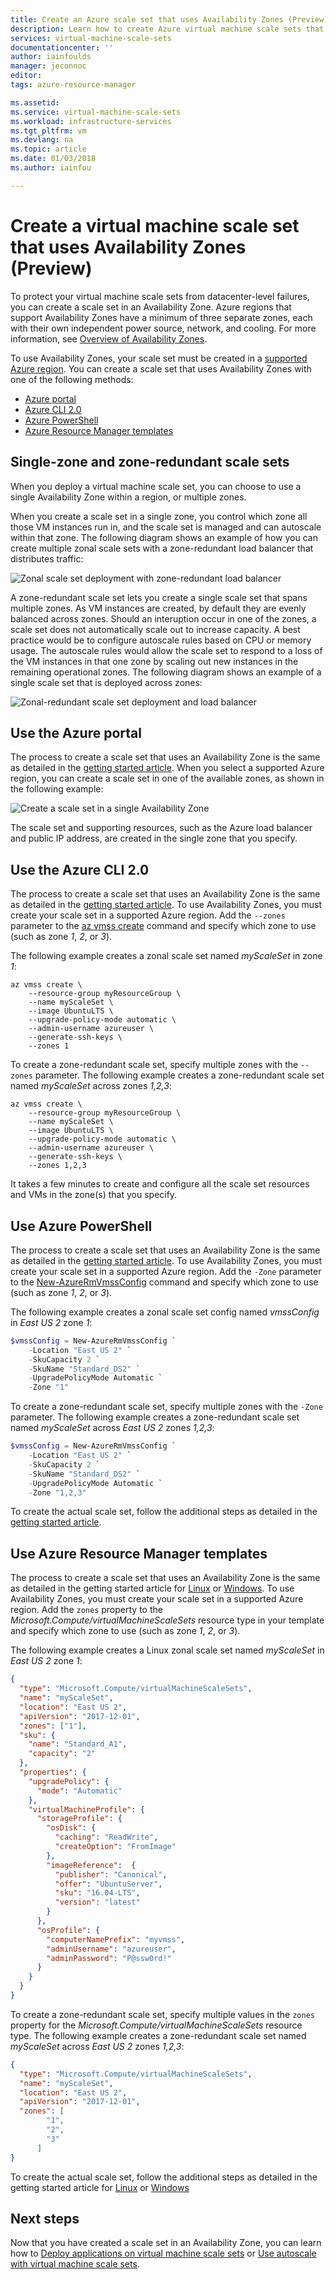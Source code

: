 ```yaml
---
title: Create an Azure scale set that uses Availability Zones (Preview) | Microsoft Docs
description: Learn how to create Azure virtual machine scale sets that use Availability Zones for increased redundancy against outages
services: virtual-machine-scale-sets
documentationcenter: ''
author: iainfoulds
manager: jeconnoc
editor:
tags: azure-resource-manager

ms.assetid: 
ms.service: virtual-machine-scale-sets
ms.workload: infrastructure-services
ms.tgt_pltfrm: vm
ms.devlang: na
ms.topic: article
ms.date: 01/03/2018
ms.author: iainfou

---
```


# Create a virtual machine scale set that uses Availability Zones (Preview)
To protect your virtual machine scale sets from datacenter-level failures, you can create a scale set in an Availability Zone. Azure regions that support Availability Zones have a minimum of three separate zones, each with their own independent power source, network, and cooling. For more information, see [Overview of Availability Zones](../availability-zones/az-overview.md).

To use Availability Zones, your scale set must be created in a [supported Azure region](../availability-zones/az-overview.md#regions-that-support-availability-zones). You can create a scale set that uses Availability Zones with one of the following methods:

- [Azure portal](#use-the-azure-portal)
- [Azure CLI 2.0](#use-the-azure-cli-20)
- [Azure PowerShell](#use-azure-powershell)
- [Azure Resource Manager templates](#use-azure-resource-manager-templates)


## Single-zone and zone-redundant scale sets
When you deploy a virtual machine scale set, you can choose to use a single Availability Zone within a region, or multiple zones.

When you create a scale set in a single zone, you control which zone all those VM instances run in, and the scale set is managed and can autoscale within that zone. The following diagram shows an example of how you can create multiple zonal scale sets with a zone-redundant load balancer that distributes traffic:

![Zonal scale set deployment with zone-redundant load balancer](media/virtual-machine-scale-sets-use-availability-zones/zonal-vmss.png)

A zone-redundant scale set lets you create a single scale set that spans multiple zones. As VM instances are created, by default they are evenly balanced across zones. Should an interuption occur in one of the zones, a scale set does not automatically scale out to increase capacity. A best practice would be to configure autoscale rules based on CPU or memory usage. The autoscale rules would allow the scale set to respond to a loss of the VM instances in that one zone by scaling out new instances in the remaining operational zones. The following diagram shows an example of a single scale set that is deployed across zones:

![Zonal-redundant scale set deployment and load balancer](media/virtual-machine-scale-sets-use-availability-zones/zone-redundant-vmss.png)


## Use the Azure portal
The process to create a scale set that uses an Availability Zone is the same as detailed in the [getting started article](virtual-machine-scale-sets-create-portal.md). When you select a supported Azure region, you can create a scale set in one of the available zones, as shown in the following example:

![Create a scale set in a single Availability Zone](media/virtual-machine-scale-sets-use-availability-zones/create-portal-single-az.png)

The scale set and supporting resources, such as the Azure load balancer and public IP address, are created in the single zone that you specify.


## Use the Azure CLI 2.0
The process to create a scale set that uses an Availability Zone is the same as detailed in the [getting started article](virtual-machine-scale-sets-create-cli.md). To use Availability Zones, you must create your scale set in a supported Azure region. Add the `--zones` parameter to the [az vmss create](/cli/azure/vmss#az_vmss_create) command and specify which zone to use (such as zone *1*, *2*, or *3*). 

The following example creates a zonal scale set named *myScaleSet* in zone *1*:

```azurecli
az vmss create \
    --resource-group myResourceGroup \
    --name myScaleSet \
    --image UbuntuLTS \
    --upgrade-policy-mode automatic \
    --admin-username azureuser \
    --generate-ssh-keys \
    --zones 1
```

To create a zone-redundant scale set, specify multiple zones with the `--zones` parameter. The following example creates a zone-redundant scale set named *myScaleSet* across zones *1,2,3*:

```azurecli
az vmss create \
    --resource-group myResourceGroup \
    --name myScaleSet \
    --image UbuntuLTS \
    --upgrade-policy-mode automatic \
    --admin-username azureuser \
    --generate-ssh-keys \
    --zones 1,2,3
```

It takes a few minutes to create and configure all the scale set resources and VMs in the zone(s) that you specify.


## Use Azure PowerShell
The process to create a scale set that uses an Availability Zone is the same as detailed in the [getting started article](virtual-machine-scale-sets-create-powershell.md). To use Availability Zones, you must create your scale set in a supported Azure region. Add the `-Zone` parameter to the [New-AzureRmVmssConfig](/powershell/module/azurerm.compute/new-azurermvmssconfig) command and specify which zone to use (such as zone *1*, *2*, or *3*). 

The following example creates a zonal scale set config named *vmssConfig* in *East US 2* zone *1*:

```powershell
$vmssConfig = New-AzureRmVmssConfig `
    -Location "East US 2" `
    -SkuCapacity 2 `
    -SkuName "Standard_DS2" `
    -UpgradePolicyMode Automatic `
    -Zone "1"
```

To create a zone-redundant scale set, specify multiple zones with the `-Zone` parameter. The following example creates a zone-redundant scale set named *myScaleSet* across *East US 2* zones *1,2,3*:

```powershell
$vmssConfig = New-AzureRmVmssConfig `
    -Location "East US 2" `
    -SkuCapacity 2 `
    -SkuName "Standard_DS2" `
    -UpgradePolicyMode Automatic `
    -Zone "1,2,3"
```

To create the actual scale set, follow the additional steps as detailed in the [getting started article](virtual-machine-scale-sets-create-powershell.md).


## Use Azure Resource Manager templates
The process to create a scale set that uses an Availability Zone is the same as detailed in the getting started article for [Linux](virtual-machine-scale-sets-create-template-linux.md) or [Windows](virtual-machine-scale-sets-create-template-windows.md). To use Availability Zones, you must create your scale set in a supported Azure region. Add the `zones` property to the *Microsoft.Compute/virtualMachineScaleSets* resource type in your template and specify which zone to use (such as zone *1*, *2*, or *3*).

The following example creates a Linux zonal scale set named *myScaleSet* in *East US 2* zone *1*:

```json
{
  "type": "Microsoft.Compute/virtualMachineScaleSets",
  "name": "myScaleSet",
  "location": "East US 2",
  "apiVersion": "2017-12-01",
  "zones": ["1"],
  "sku": {
    "name": "Standard_A1",
    "capacity": "2"
  },
  "properties": {
    "upgradePolicy": {
      "mode": "Automatic"
    },
    "virtualMachineProfile": {
      "storageProfile": {
        "osDisk": {
          "caching": "ReadWrite",
          "createOption": "FromImage"
        },
        "imageReference":  {
          "publisher": "Canonical",
          "offer": "UbuntuServer",
          "sku": "16.04-LTS",
          "version": "latest"
        }
      },
      "osProfile": {
        "computerNamePrefix": "myvmss",
        "adminUsername": "azureuser",
        "adminPassword": "P@ssw0rd!"
      }
    }
  }
}
```

To create a zone-redundant scale set, specify multiple values in the `zones` property for the *Microsoft.Compute/virtualMachineScaleSets* resource type. The following example creates a zone-redundant scale set named *myScaleSet* across *East US 2* zones *1,2,3*:

```json
{
  "type": "Microsoft.Compute/virtualMachineScaleSets",
  "name": "myScaleSet",
  "location": "East US 2",
  "apiVersion": "2017-12-01",
  "zones": [
        "1",
        "2",
        "3"
      ]
}
```


To create the actual scale set, follow the additional steps as detailed in the getting started article for [Linux](virtual-machine-scale-sets-create-template-linux.md) or [Windows](virtual-machine-scale-sets-create-template-windows.md)


## Next steps
Now that you have created a scale set in an Availability Zone, you can learn how to [Deploy applications on virtual machine scale sets](virtual-machine-scale-sets-deploy-app.md) or [Use autoscale with virtual machine scale sets](virtual-machine-scale-sets-autoscale-overview.md).
